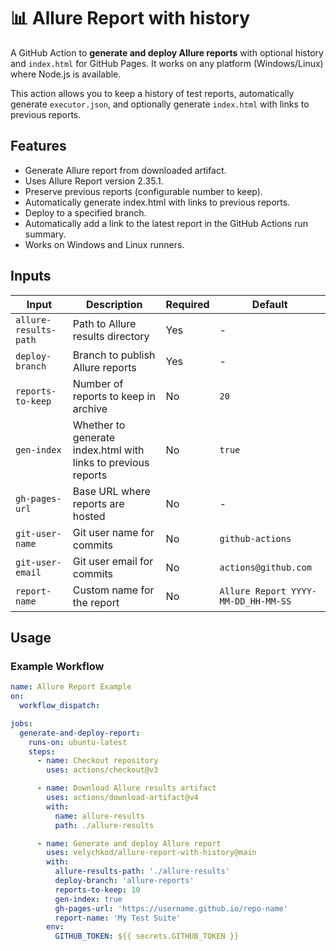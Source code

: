 ﻿# 📊 Allure Report with history

A GitHub Action to **generate and deploy Allure reports** with optional history and `index.html` for GitHub Pages. It works on any platform (Windows/Linux) where Node.js is available.

This action allows you to keep a history of test reports, automatically generate `executor.json`, and optionally generate `index.html` with links to previous reports.

## Features

- Generate Allure report from downloaded artifact.
- Uses Allure Report version 2.35.1.
- Preserve previous reports (configurable number to keep).
- Automatically generate index.html with links to previous reports.
- Deploy to a specified branch.
- Automatically add a link to the latest report in the GitHub Actions run summary.
- Works on Windows and Linux runners.

## Inputs

| Input | Description | Required | Default |
|-------|-------------|----------|---------|
| `allure-results-path` | Path to Allure results directory | Yes | - |
| `deploy-branch` | Branch to publish Allure reports | Yes | - |
| `reports-to-keep` | Number of reports to keep in archive | No | `20` |
| `gen-index` | Whether to generate index.html with links to previous reports | No | `true` |
| `gh-pages-url` | Base URL where reports are hosted | No | - |
| `git-user-name` | Git user name for commits | No | `github-actions` |
| `git-user-email` | Git user email for commits | No | `actions@github.com` |
| `report-name` | Custom name for the report | No | `Allure Report YYYY-MM-DD_HH-MM-SS` |


## Usage

### Example Workflow

```yaml
name: Allure Report Example
on:
  workflow_dispatch:

jobs:
  generate-and-deploy-report:
    runs-on: ubuntu-latest
    steps:
      - name: Checkout repository
        uses: actions/checkout@v3

      - name: Download Allure results artifact
        uses: actions/download-artifact@v4
        with:
          name: allure-results
          path: ./allure-results

      - name: Generate and deploy Allure report
        uses: velychkod/allure-report-with-history@main
        with:
          allure-results-path: './allure-results'
          deploy-branch: 'allure-reports'
          reports-to-keep: 10
          gen-index: true
          gh-pages-url: 'https://username.github.io/repo-name'
          report-name: 'My Test Suite'
        env:
          GITHUB_TOKEN: ${{ secrets.GITHUB_TOKEN }}
